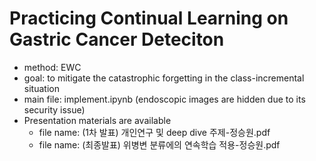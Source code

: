 # Practicing Continual Learning on Gastric Cancer Deteciton

- method: EWC
- goal: to mitigate the catastrophic forgetting in the class-incremental situation
- main file: implement.ipynb (endoscopic images are hidden due to its security issue)
- Presentation materials are available
     - file name: (1차 발표) 개인연구 및 deep dive 주제-정승원.pdf
     - file name: (최종발표) 위병변 분류에의 연속학습 적용-정승원.pdf
